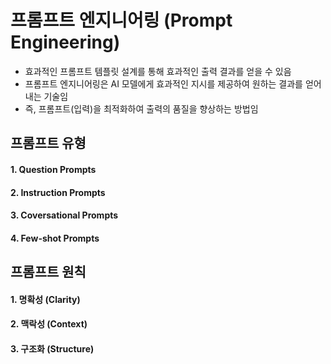 # 프롬프트 엔지니어링 (Prompt Engineering)

- 효과적인 프롬프트 템플릿 설계를 통해 효과적인 출력 결과를 얻을 수 있음
- 프롬프트 엔지니어링은 AI 모델에게 효과적인 지시를 제공하여 원하는 결과를 얻어내는 기술임
- 즉, 프롬프트(입력)을 최적화하여 출력의 품질을 향상하는 방법임

## 프롬프트 유형

#### 1. Question Prompts

#### 2. Instruction Prompts

#### 3. Coversational Prompts

#### 4. Few-shot Prompts

## 프롬프트 원칙

#### 1. 명확성 (Clarity)

#### 2. 맥락성 (Context)

#### 3. 구조화 (Structure)
